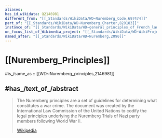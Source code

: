 ```yaml
---
aliases:
has_id_wikidata: Q2146981
different_from: "[[_Standards/WikiData/WD~Nuremberg_Code,697474]]"
part_of: "[[_Standards/WikiData/WD~Nuremberg_Charter,820183]]"
instance_of: "[[_Standards/WikiData/WD~general_principles_of_French_law,2608811]]"
on_focus_list_of_Wikimedia_project: "[[_Standards/WikiData/WD~WikiProject_Human_rights,13382529]]"
named_after: "[[_Standards/WikiData/WD~Nuremberg,2090]]"
---
```


# [[Nuremberg_Principles]] 

#is_/same_as :: [[WD~Nuremberg_principles,2146981]] 

## #has_/text_of_/abstract 

> The Nuremberg principles are a set of guidelines for determining what constitutes a war crime. 
> The document was created by the International Law Commission of the United Nations 
> to codify the legal principles underlying the Nuremberg Trials of Nazi party members 
> following World War II.
>
> [Wikipedia](https://en.wikipedia.org/wiki/Nuremberg%20principles) 

